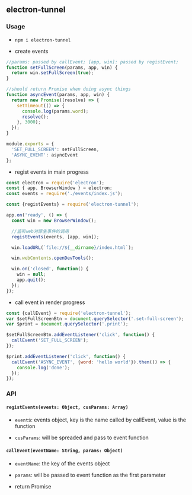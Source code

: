 ## electron-tunnel

### Usage
* `npm i electron-tunnel`

* create events

```javascript
//params: passed by callEvent; [app, win]: passed by registEvent;
function setFullScreen(params, app, win) {
  return win.setFullScreen(true);
}

//should return Promise when doing async things
function asyncEvent(params, app, win) {
  return new Promise((resolve) => {
    setTimeout(() => {
      console.log(params.word);
      resolve();
    }, 3000);
  });
}

module.exports = {
  'SET_FULL_SCREEN': setFullScreen,
  'ASYNC_EVENT': asyncEvent
};
```

* regist events in main progress

```javascript
const electron = require('electron');
const { app, BrowserWindow } = electron;
const events = require('./events/index.js');

const {registEvents} = require('electron-tunnel');

app.on('ready', () => {
  const win = new BrowserWindow();

  //监听web对原生事件的调用
  registEvents(events, [app, win]);

  win.loadURL(`file://${__dirname}/index.html`);

  win.webContents.openDevTools();

  win.on('closed', function() {
    win = null;
    app.quit();
  });
});

```

* call event in render progress

```javascript
const {callEvent} = require('electron-tunnel');
var $setFullScreenBtn = document.querySelector('.set-full-screen');
var $print = document.querySelector('.print');

$setFullScreenBtn.addEventListener('click', function() {
  callEvent('SET_FULL_SCREEN');
});

$print.addEventListener('click', function() {
  callEvent('ASYNC_EVENT', {word: 'hello world'}).then(() => {
    console.log('done');
  });
});
```



### API

#### `registEvents(events: Object, cusParams: Array)`

* `event`s: events object, key is the name called by  callEvent, value is the function

* `cusParams`: will be spreaded and pass to event function

#### `callEvent(eventName: String, params: Object)`

* `eventName`: the key of the events object

* `params`: will be passed to event function as the first parameter

* return Promise
